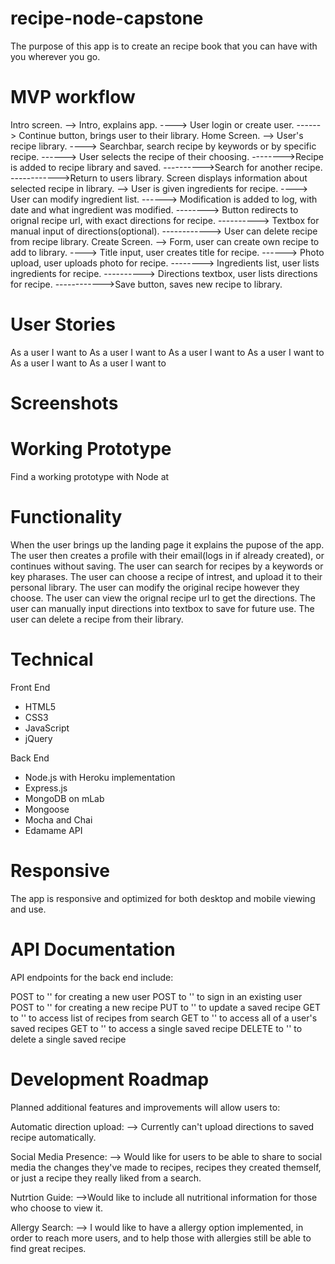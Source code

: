 # recipe-node-capstone

The purpose of this app is to create an recipe book that you can have with you wherever you go.

# MVP workflow
Intro screen.
--> Intro, explains app.
----> User login or create user.
------> Continue button, brings user to their library.
Home Screen.
--> User's recipe library.
----> Searchbar, search recipe by keywords or by specific recipe.
------> User selects the recipe of their choosing.
-------->Recipe is added to recipe library and saved.
---------->Search for another recipe.
------------>Return to users library.
Screen displays information about selected recipe in library.
--> User is given ingredients for recipe.
----> User can modify ingredient list.
------> Modification is added to log, with date and what ingredient was modified.
--------> Button redirects to orignal recipe url, with exact directions for recipe.
----------> Textbox for manual input of directions(optional).
------------> User can delete recipe from recipe library.
Create Screen.
--> Form, user can create own recipe to add to library.
----> Title input, user creates title for recipe.
------> Photo upload, user uploads photo for recipe.
--------> Ingredients list, user lists ingredients for recipe.
----------> Directions textbox, user lists directions for recipe.
------------>Save button, saves new recipe to library.

# User Stories
As a user I want to
As a user I want to
As a user I want to
As a user I want to
As a user I want to
As a user I want to

# Screenshots


# Working Prototype
Find a working prototype with Node at

# Functionality
When the user brings up the landing page it explains the pupose of the app.
The user then creates a profile with their email(logs in if already created), or continues without saving.
The user can search for recipes by a keywords or key pharases.
The user can choose a recipe of intrest, and upload it to their personal library.
The user can modify the original recipe however they choose.
The user can view the orignal recipe url to get the directions.
The user can manually input directions into textbox to save for future use.
The user can delete a recipe from their library.

# Technical

Front End
* HTML5
* CSS3
* JavaScript
* jQuery

Back End
* Node.js with Heroku implementation
* Express.js
* MongoDB on mLab
* Mongoose
* Mocha and Chai
* Edamame API

# Responsive
The app is responsive and optimized for both desktop and mobile viewing and use.

# API Documentation
API endpoints for the back end include:

POST to '' for creating a new user
POST to '' to sign in an existing user
POST to '' for creating a new recipe
PUT to '' to update a saved recipe
GET to '' to access list of recipes from search
GET to '' to access all of a user's saved recipes
GET to '' to access a single saved recipe
DELETE to '' to delete a single saved recipe

# Development Roadmap
Planned additional features and improvements will allow users to:

Automatic direction upload:
--> Currently can't upload directions to saved recipe automatically.

Social Media Presence:
--> Would like for users to be able to share to social media the changes they've made to recipes, recipes they created themself, or just a recipe they really liked from a search.

Nutrtion Guide:
-->Would like to include all nutritional information for those who choose to view it.

Allergy Search:
--> I would like to have a allergy option implemented, in order to reach more users, and to help those with allergies still be able to find great recipes.

